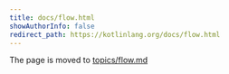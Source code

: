 ```yaml
---
title: docs/flow.html
showAuthorInfo: false
redirect_path: https://kotlinlang.org/docs/flow.html
---
```


The page is moved to [topics/flow.md](docs/topics/flow.md)

